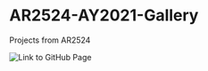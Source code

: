 # AR2524-AY2021-Gallery
Projects from AR2524

![Link to GitHub Page](https://design-automation-edu.github.io/AR2524-AY2021-Gallery/)

